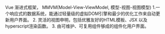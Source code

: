 Vue 渐进式框架， MMVM(Model-View-ViewModel, 模型-视图-视图模型)
1.一个响应式的数据系统，能通过轻量级的虚拟DOM引擎和最少的优化工作来自动更新用户界面。
2. 灵活的视图申明，包括优雅友好的HTML模板、JSX 以及 hyperscript渲染函数。
3. 由可维护、可复用组件够成的组件化用户界面。
